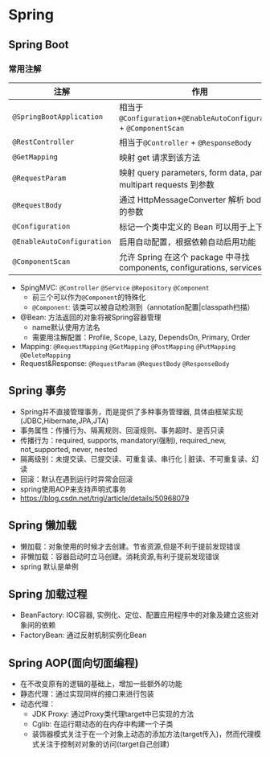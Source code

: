 # Spring

## Spring Boot

### 常用注解

| 注解                       | 作用                                                                   |
| -------------------------- | ---------------------------------------------------------------------- |
| `@SpringBootApplication`   | 相当于`@Configuration`+`@EnableAutoConfiguration` + `@ComponentScan`   |
| `@RestController`          | 相当于`@Controller` + `@ResponseBody`                                  |
| `@GetMapping`              | 映射 get 请求到该方法                                                  |
| `@RequestParam`            | 映射 query parameters, form data, parts in multipart requests 到参数   |
| `@RequestBody`             | 通过 HttpMessageConverter 解析 body 中的参数                           |
| `@Configuration`           | 标记一个类中定义的 Bean 可以用于上下文                                 |
| `@EnableAutoConfiguration` | 启用自动配置，根据依赖自动启用功能                                     |
| `@ComponentScan`           | 允许 Spring 在这个 package 中寻找 components, configurations, services |

- SpingMVC: `@Controller` `@Service` `@Repository` `@Component` 
  - 前三个可以作为`@Component`的特殊化
  - `@Component`: 该类可以被自动检测到（annotation配置|classpath扫描）
- @Bean: 方法返回的对象将被Spring容器管理
  - name默认使用方法名
  - 需要用注解配置：Profile, Scope, Lazy, DependsOn, Primary, Order
- Mapping: `@RequestMapping` `@GetMapping` `@PostMapping` `@PutMapping` `@DeleteMapping`
- Request&Response: `@RequestParam` `@RequestBody` `@ResponseBody` 

## Spring 事务

- Spring并不直接管理事务，而是提供了多种事务管理器, 具体由框架实现(JDBC,Hibernate,JPA,JTA)
- 事务属性：传播行为、隔离规则、回滚规则、事务超时、是否只读
- 传播行为：required, supports, mandatory(强制), required_new, not_supported, never, nested
- 隔离级别：未提交读、已提交读、可重复读、串行化 | 脏读、不可重复读、幻读
- 回滚：默认在遇到运行时异常会回滚
- spring使用AOP来支持声明式事务
- <https://blog.csdn.net/trigl/article/details/50968079>

## Spring 懒加载

- 懒加载：对象使用的时候才去创建。节省资源,但是不利于提前发现错误
- 非懒加载：容器启动时立马创建。消耗资源,有利于提前发现错误
- spring 默认是单例

## Spring 加载过程

- BeanFactory: IOC容器, 实例化、定位、配置应用程序中的对象及建立这些对象间的依赖
- FactoryBean: 通过反射机制实例化Bean

## Spring AOP(面向切面编程)

- 在不改变原有的逻辑的基础上，增加一些额外的功能
- 静态代理：通过实现同样的接口来进行包装
- 动态代理：
  - JDK Proxy: 通过Proxy类代理target中已实现的方法
  - Cglib: 在运行期动态的在内存中构建一个子类
  - 装饰器模式关注于在一个对象上动态的添加方法(target传入)，然而代理模式关注于控制对对象的访问(target自己创建)
